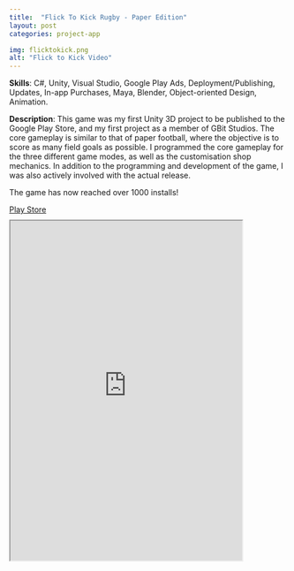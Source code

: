 ```yaml
---
title:  "Flick To Kick Rugby - Paper Edition"
layout: post
categories: project-app

img: flicktokick.png
alt: "Flick to Kick Video"
---
```


**Skills**: C#, Unity, Visual Studio, Google Play Ads, Deployment/Publishing, Updates, In-app Purchases, Maya, Blender, Object-oriented Design, Animation.

**Description**: This game was my first Unity 3D project to be published to the Google Play Store, and my first project as a member of GBit Studios. The core gameplay is similar to that of paper football, where the objective is to score as many field goals as possible. I programmed the core gameplay for the three different game modes, as well as the customisation shop mechanics. In addition to the programming and development of the game, I was also actively involved with the actual release.

The game has now reached over 1000 installs!

<div class="button-container" style="margin-bottom:10px;justify-content:center">
  <div class="more"><a href="https://play.google.com/store/apps/details?id=com.GBit.FlickToKickRugby&hl=en_IN">Play Store</a></div>
</div>

<iframe width="420" height="615"
src="https://www.youtube.com/embed/6lPJzs_J2NY">
</iframe>





